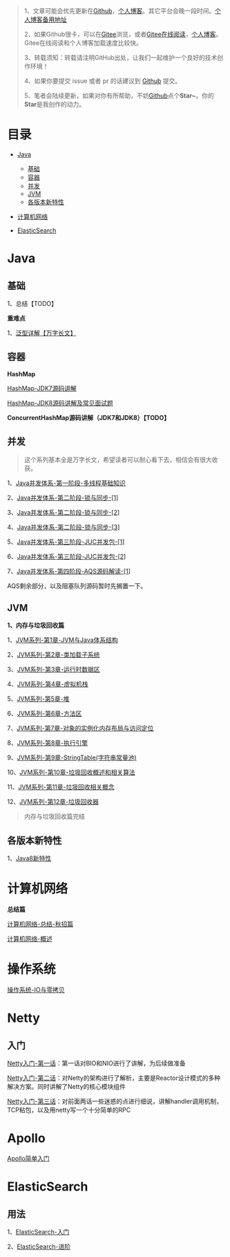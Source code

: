 > 1、文章可能会优先更新在[Github](https://github.com/youthlql/JavaYouth)，[个人博客](https://imlql.cn/)。其它平台会晚一段时间。[个人博客备用地址](https://youthlql.gitee.io/)
>
> 2、如果Github很卡，可以在[Gitee](https://gitee.com/youthlql/JavaYouth)浏览，或者[Gitee在线阅读](https://youthlql.gitee.io/JavaYouth)，[个人博客](https://imlql.cn/)。Gitee在线阅读和个人博客加载速度比较快。
>
> 3、转载须知：转载请注明GitHub出处，让我们一起维护一个良好的技术创作环境！
>
> 4、如果你要提交 issue 或者 pr 的话建议到 [Github](https://github.com/youthlql/JavaYouth) 提交。
>
> 5、笔者会陆续更新，如果对你有所帮助，不妨[Github](https://github.com/youthlql/JavaYouth)点个**Star~**。你的**Star**是我创作的动力。
>







# 目录

- [Java](#java)
  - [基础](#基础)
  - [容器](#容器)
  - [并发](#并发)
  - [JVM](#JVM)
  - [各版本新特性](#各版本新特性)

  

- [计算机网络](#计算机网络)

  

- [ElasticSearch](#ElasticSearch)



# Java

## 基础

1、总结【TODO】



**重难点**

1、[泛型详解【万字长文】](docs/Java/Basis/keyAndDifficultPoints/Generic/泛型.md) 



## 容器

**HashMap**

[HashMap-JDK7源码讲解](docs/Java/collection/HashMap-JDK7源码讲解.md)

[HashMap-JDK8源码讲解及常见面试题](docs/Java/collection/HashMap-JDK8源码讲解及常见面试题.md)



**ConcurrentHashMap源码讲解（JDK7和JDK8）【TODO】**



## 并发

> 这个系列基本全是万字长文，希望读者可以耐心看下去，相信会有很大收获。

1、[Java并发体系-第一阶段-多线程基础知识](docs/Java/concurrency/Java并发体系-第一阶段-多线程基础知识.md)

2、[Java并发体系-第二阶段-锁与同步-[1]](docs/Java/concurrency/Java并发体系-第二阶段-锁与同步-[1].md)

3、[Java并发体系-第二阶段-锁与同步-[2]](docs/Java/concurrency/Java并发体系-第二阶段-锁与同步-[2].md)

4、[Java并发体系-第二阶段-锁与同步-[3]](docs/Java/concurrency/Java并发体系-第二阶段-锁与同步-[3].md)

5、[Java并发体系-第三阶段-JUC并发包-[1]](docs/Java/concurrency/Java并发体系-第三阶段-JUC并发包-[1].md)

6、[Java并发体系-第三阶段-JUC并发包-[2]](docs/Java/concurrency/Java并发体系-第三阶段-JUC并发包-[2].md)

7、[Java并发体系-第四阶段-AQS源码解读-[1]](docs/Java/concurrency/Java并发体系-第四阶段-AQS源码解读-[1].md)



AQS剩余部分，以及阻塞队列源码暂时先搁置一下。



## JVM

**1、内存与垃圾回收篇**

1、[JVM系列-第1章-JVM与Java体系结构](docs/Java/JVM/JVM系列-第1章-JVM与Java体系结构.md)

2、[JVM系列-第2章-类加载子系统](docs/Java/JVM/JVM系列-第2章-类加载子系统.md)

3、[JVM系列-第3章-运行时数据区](docs/Java/JVM/JVM系列-第3章-运行时数据区.md)

4、[JVM系列-第4章-虚拟机栈](docs/Java/JVM/JVM系列-第4章-虚拟机栈.md)

5、[JVM系列-第5章-堆](docs/Java/JVM/JVM系列-第5章-堆.md)

6、[JVM系列-第6章-方法区](docs/Java/JVM/JVM系列-第6章-方法区.md)

7、[JVM系列-第7章-对象的实例化内存布局与访问定位](docs/Java/JVM/JVM系列-第7章-对象的实例化内存布局与访问定位.md)

8、[JVM系列-第8章-执行引擎](docs/Java/JVM/JVM系列-第8章-执行引擎.md)

9、[JVM系列-第9章-StringTable(字符串常量池)](docs/Java/JVM/JVM系列-第9章-StringTable(字符串常量池).md)

10、[JVM系列-第10章-垃圾回收概述和相关算法](docs/Java/JVM/JVM系列-第10章-垃圾回收概述和相关算法.md)

11、[JVM系列-第11章-垃圾回收相关概念](docs/Java/JVM/JVM系列-第11章-垃圾回收相关概念.md)

12、[JVM系列-第12章-垃圾回收器](docs/Java/JVM/JVM系列-第12章-垃圾回收器.md)

> 内存与垃圾回收篇完结



## 各版本新特性

1、[Java8新特性](docs/Java/Basis/Java8_New_Features/Java8新特性.md)



# 计算机网络

**总结篇**

[计算机网络-总结-秋招篇](docs/Computer_NetWork/计算机网络-总结.md)



[计算机网络-概述](docs/Computer_NetWork/计算机网络-概述.md)



# 操作系统

[操作系统-IO与零拷贝](docs/os/操作系统-IO与零拷贝.md)



# Netty

## 入门

[Netty入门-第一话](docs/netty/introduction/Netty入门-第一话.md)：第一话对BIO和NIO进行了讲解，为后续做准备

[Netty入门-第二话](docs/netty/introduction/Netty入门-第二话.md)：对Netty的架构进行了解析，主要是Reactor设计模式的多种解决方案。同时讲解了Netty的核心模块组件

[Netty入门-第三话](docs/netty/introduction/Netty入门-第三话.md)：对前面两话一些迷惑的点进行细说，讲解handler调用机制，TCP粘包，以及用netty写一个十分简单的RPC

# Apollo

[Apollo简单入门](docs/Apollo/Apollo简单入门.md)

# ElasticSearch

## 用法

1、[ElasticSearch-入门](docs/ElasticSearch/usage/ElasticSearch-入门.md)

2、[ElasticSearch-进阶](docs/ElasticSearch/usage/ElasticSearch-进阶.md)